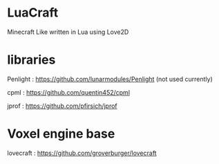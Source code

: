 # LuaCraft
Minecraft Like written in Lua using Love2D

# libraries

Penlight : https://github.com/lunarmodules/Penlight (not used currently)

cpml : https://github.com/quentin452/cpml

jprof : https://github.com/pfirsich/jprof

# Voxel engine base

lovecraft : https://github.com/groverburger/lovecraft
